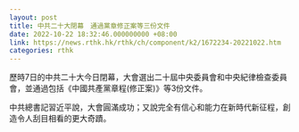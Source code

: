 ```yaml
---
layout: post
title: 中共二十大閉幕　通過黨章修正案等三份文件
date: 2022-10-22 18:32:46.000000000 +08:00
link: https://news.rthk.hk/rthk/ch/component/k2/1672234-20221022.htm
categories: rthk
---
```


歷時7日的中共二十大今日閉幕，大會選出二十屆中央委員會和中央紀律檢查委員會，並通過包括《中國共產黨章程(修正案)》等3份文件。

中共總書記習近平說，大會圓滿成功；又說完全有信心和能力在新時代新征程，創造令人刮目相看的更大奇蹟。
